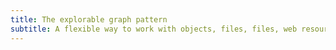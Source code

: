 ```yaml
---
title: The explorable graph pattern
subtitle: A flexible way to work with objects, files, files, web resources, and more
---
```

